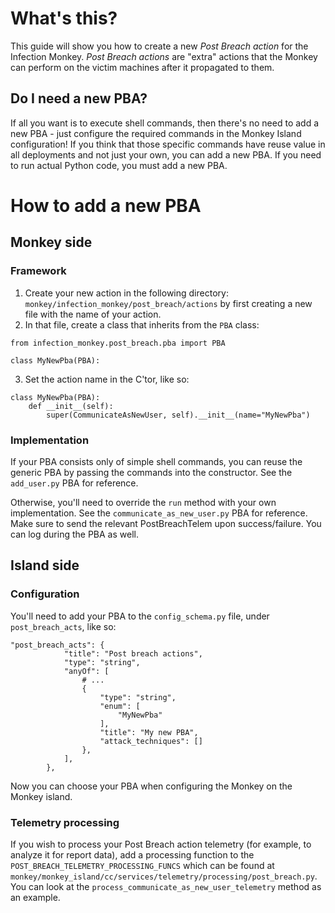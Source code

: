 # What's this? 
This guide will show you how to create a new _Post Breach action_ for the Infection Monkey. _Post Breach actions_ are "extra" actions that the Monkey can perform on the victim machines after it propagated to them. 

## Do I need a new PBA? 
If all you want is to execute shell commands, then there's no need to add a new PBA - just configure the required commands in the Monkey Island configuration! If you think that those specific commands have reuse value in all deployments and not just your own, you can add a new PBA. If you need to run actual Python code, you must add a new PBA.

# How to add a new PBA
## Monkey side
### Framework
1. Create your new action in the following directory: `monkey/infection_monkey/post_breach/actions` by first creating a new file with the name of your action. 
2. In that file, create a class that inherits from the `PBA` class: 
```
from infection_monkey.post_breach.pba import PBA

class MyNewPba(PBA):
```
3. Set the action name in the C'tor, like so: 
```
class MyNewPba(PBA):
    def __init__(self):
        super(CommunicateAsNewUser, self).__init__(name="MyNewPba")
```

### Implementation

If your PBA consists only of simple shell commands, you can reuse the generic PBA by passing the commands into the constructor. See the `add_user.py` PBA for reference. 

Otherwise, you'll need to override the `run` method with your own implementation. See the `communicate_as_new_user.py` PBA for reference. Make sure to send the relevant PostBreachTelem upon success/failure. You can log during the PBA as well. 

## Island side
### Configuration
You'll need to add your PBA to the `config_schema.py` file, under `post_breach_acts`, like so: 
```
"post_breach_acts": {
            "title": "Post breach actions",
            "type": "string",
            "anyOf": [
                # ...
                {
                    "type": "string",
                    "enum": [
                        "MyNewPba"
                    ],
                    "title": "My new PBA",
                    "attack_techniques": []
                },
            ],
        },
```

Now you can choose your PBA when configuring the Monkey on the Monkey island. 

### Telemetry processing
If you wish to process your Post Breach action telemetry (for example, to analyze it for report data), add a processing function to the `POST_BREACH_TELEMETRY_PROCESSING_FUNCS` which can be found at `monkey/monkey_island/cc/services/telemetry/processing/post_breach.py`. You can look at the `process_communicate_as_new_user_telemetry` method as an example. 